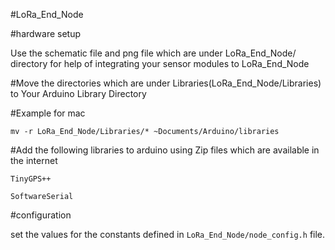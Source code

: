 #LoRa_End_Node



#hardware setup

Use the schematic file and png file  which are under LoRa_End_Node/ directory for help of integrating your sensor modules to LoRa_End_Node



#Move the directories which are under Libraries(LoRa_End_Node/Libraries) to Your Arduino Library Directory

#Example for mac

`mv -r LoRa_End_Node/Libraries/* ~Documents/Arduino/libraries`



#Add the following libraries to arduino using Zip files which are available in the internet

`TinyGPS++`

`SoftwareSerial`




#configuration

set the values for the constants defined in `LoRa_End_Node/node_config.h` file.
